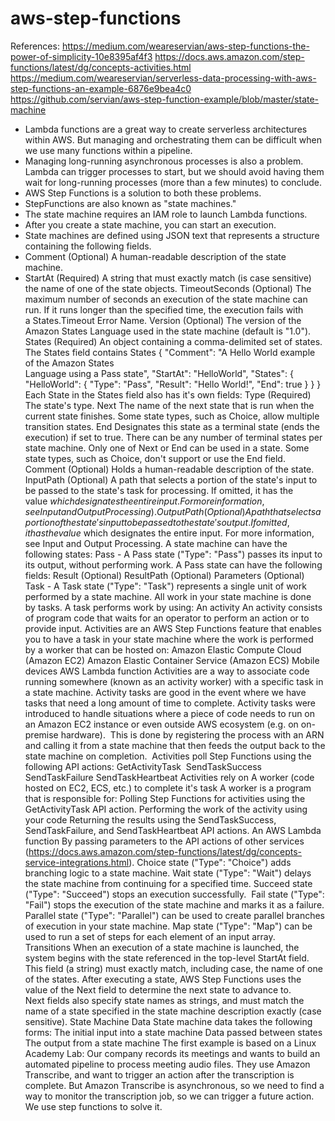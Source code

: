 # aws-step-functions

References:
https://medium.com/weareservian/aws-step-functions-the-power-of-simplicity-10e8395af4f3
https://docs.aws.amazon.com/step-functions/latest/dg/concepts-activities.html
https://medium.com/weareservian/serverless-data-processing-with-aws-step-functions-an-example-6876e9bea4c0
https://github.com/servian/aws-step-function-example/blob/master/state-machine
- Lambda functions are a great way to create serverless architectures within AWS. But managing and orchestrating them can be difficult when we use many functions within a pipeline. 
- Managing long-running asynchronous processes is also a problem. Lambda can trigger processes to start, but we should avoid having them wait for long-running processes (more than a few minutes) to conclude. 
- AWS Step Functions is a solution to both these problems.
- StepFunctions are also known as "state machines."
- The state machine requires an IAM role to launch Lambda functions.
- After you create a state machine, you can start an execution. 
- State machines are defined using JSON text that represents a structure containing the following fields.
- Comment (Optional)
A human-readable description of the state machine.
- StartAt (Required)
A string that must exactly match (is case sensitive) the name of one of the state objects.
TimeoutSeconds (Optional)
The maximum number of seconds an execution of the state machine can run. If it runs longer than the specified time, the execution fails with a States.Timeout Error Name.
Version (Optional)
The version of the Amazon States Language used in the state machine (default is "1.0").
States (Required)
An object containing a comma-delimited set of states.
The States field contains States
{
  "Comment": "A Hello World example of the Amazon States   
Language using a Pass state",
  "StartAt": "HelloWorld",
  "States": {
    "HelloWorld": {
      "Type": "Pass",
      "Result": "Hello World!",
      "End": true
    }
  }
}
Each State in the States field also has it's own fields:
Type (Required)
The state's type.
Next
The name of the next state that is run when the current state finishes. Some state types, such as Choice, allow multiple transition states.
End
Designates this state as a terminal state (ends the execution) if set to true. There can be any number of terminal states per state machine. Only one of Next or End can be used in a state. Some state types, such as Choice, don't support or use the End field.
Comment (Optional)
Holds a human-readable description of the state.
InputPath (Optional)
A path that selects a portion of the state's input to be passed to the state's task for processing. If omitted, it has the value $ which designates the entire input. For more information, see Input and Output Processing).
OutputPath (Optional)
A path that selects a portion of the state's input to be passed to the state's output. If omitted, it has the value $ which designates the entire input. For more information, see Input and Output Processing.
A state machine can have the following states:
Pass - A Pass state ("Type": "Pass") passes its input to its output, without performing work.
A Pass state can have the following fields:
Result (Optional)
ResultPath (Optional)
Parameters (Optional)
Task - A Task state ("Type": "Task") represents a single unit of work performed by a state machine. 
All work in your state machine is done by tasks. 
A task performs work by using:
An activity
An activity consists of program code that waits for an operator to perform an action or to provide input. 
Activities are an AWS Step Functions feature that enables you to have a task in your state machine where the work is performed by a worker that can be hosted on: 
Amazon Elastic Compute Cloud (Amazon EC2)
Amazon Elastic Container Service (Amazon ECS)
Mobile devices
AWS Lambda function
Activities are a way to associate code running somewhere (known as an activity worker) with a specific task in a state machine.
Activity tasks are good in the event where we have tasks that need a long amount of time to complete.
Activity tasks were introduced to handle situations where a piece of code needs to run on an Amazon EC2 instance or even outside AWS ecosystem (e.g. on on-premise hardware). 
This is done by registering the process with an ARN and calling it from a state machine that then feeds the output back to the state machine on completion. 
Activities poll Step Functions using the following API actions:
GetActivityTask 
SendTaskSuccess
SendTaskFailure
SendTaskHeartbeat
Activities rely on A worker (code hosted on EC2, ECS, etc.) to complete it's task 
A worker is a program that is responsible for:
Polling Step Functions for activities using the GetActivityTask API action.
Performing the work of the activity using your code
Returning the results using the SendTaskSuccess, SendTaskFailure, and SendTaskHeartbeat API actions.
An AWS Lambda function
By passing parameters to the API actions of other services (https://docs.aws.amazon.com/step-functions/latest/dg/concepts-service-integrations.html).
Choice state ("Type": "Choice") adds branching logic to a state machine.
Wait state ("Type": "Wait") delays the state machine from continuing for a specified time.
Succeed state ("Type": "Succeed") stops an execution successfully. 
Fail state ("Type": "Fail") stops the execution of the state machine and marks it as a failure.
Parallel state ("Type": "Parallel") can be used to create parallel branches of execution in your state machine.
Map state ("Type": "Map") can be used to run a set of steps for each element of an input array. 
Transitions
When an execution of a state machine is launched, the system begins with the state referenced in the top-level StartAt field. This field (a string) must exactly match, including case, the name of one of the states.
After executing a state, AWS Step Functions uses the value of the Next field to determine the next state to advance to.
Next fields also specify state names as strings, and must match the name of a state specified in the state machine description exactly (case sensitive).
State Machine Data
State machine data takes the following forms:
The initial input into a state machine
Data passed between states
The output from a state machine
The first example is based on a Linux Academy Lab:
Our company records its meetings and wants to build an automated pipeline to process meeting audio files. They use Amazon Transcribe, and want to trigger an action after the transcription is complete. But Amazon Transcribe is asynchronous, so we need to find a way to monitor the transcription job, so we can trigger a future action. We use step functions to solve it.
